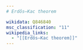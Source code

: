 ```yaml
---
# Erdős–Kac theorem

wikidata: Q846840
msc_classification: "11"
wikipedia_links:
  - "[[Erdős–Kac theorem]]"
---
```

